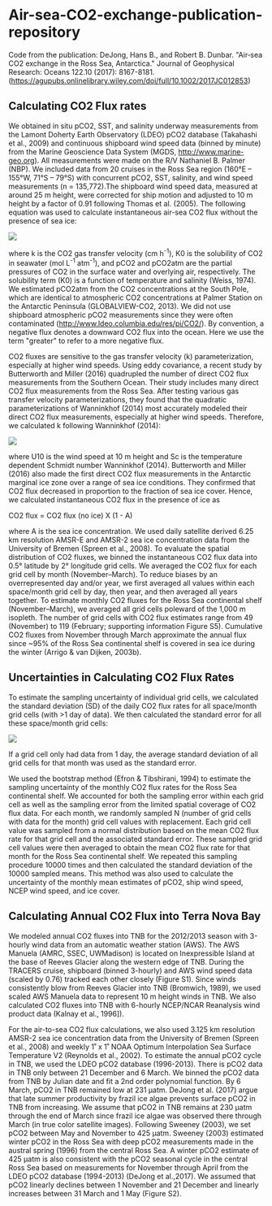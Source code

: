 # Air-sea-CO2-exchange-publication-repository
Code from the publication: DeJong, Hans B., and Robert B. Dunbar. "Air‐sea CO2 exchange in the Ross Sea, Antarctica." Journal of Geophysical Research: Oceans 122.10 (2017): 8167-8181. (https://agupubs.onlinelibrary.wiley.com/doi/full/10.1002/2017JC012853)

## Calculating CO2 Flux rates

We obtained in situ pCO2, SST, and salinity underway measurements from the Lamont Doherty Earth Observatory (LDEO) pCO2 database (Takahashi et al., 2009) and continuous shipboard wind speed data (binned by minute) from the Marine Geoscience Data System
(MGDS, http://www.marine-geo.org). All measurements were made on the R/V Nathaniel B. Palmer (NBP). We included data from 20 cruises in the Ross Sea region (160°E – 155°W, 71°S – 79°S) with concurrent pCO2, SST, salinity, and wind speed measurements (n = 135,772).The shipboard wind speed data, measured at around 25 m height, were corrected for ship motion and adjusted to 10 m height by a factor of 0.91 following Thomas et al. (2005). The following equation was used to calculate instantaneous air-sea CO2 flux without the presence of sea
ice:

<img src="https://render.githubusercontent.com/render/math?math=CO_{2} flux = k K_0 (pCO_2 - pCO_{2atm})">

where k is the CO2 gas transfer velocity (cm h<sup>-1</sup>), K0 is the solubility of CO2 in seawater (mol L<sup>-1</sup> atm<sup>-1</sup>), and pCO2 and pCO2atm are the partial pressures of CO2 in the surface water and overlying air, respectively. The solubility term (K0) is a function of temperature and salinity (Weiss, 1974). We estimated pCO2atm from the CO2 concentrations at the South Pole, which are identical to atmospheric CO2 concentrations at Palmer Station on the Antarctic Peninsula (GLOBALVIEW-CO2, 2013). We did not use shipboard atmospheric pCO2 measurements since they were often contaminated (http://www.ldeo.columbia.edu/res/pi/CO2/). By convention, a negative flux denotes a downward CO2 flux into the ocean. Here we use the term "greater" to refer to a more negative flux.

CO2 fluxes are sensitive to the gas transfer velocity (k) parameterization, especially at higher wind speeds. Using eddy covariance, a recent study by Butterworth and Miller (2016) quadrupled the number of direct CO2 flux measurements from the Southern Ocean. Their study includes many direct CO2 flux measurements from the Ross Sea. After testing various gas transfer velocity parameterizations, they found that the quadratic parameterizations of Wanninkhof (2014) most accurately modeled their direct CO2 flux measurements, especially at higher wind speeds. Therefore, we calculated k following Wanninkhof (2014):

<img src="https://render.githubusercontent.com/render/math?math=k = 0.251 \ U_{10}^2 \ (Sc/660)^{-0.5} ">

where U10 is the wind speed at 10 m height and Sc is the temperature dependent Schmidt number Wanninkhof (2014). Butterworth and Miller (2016) also made the first direct CO2 flux measurements in the Antarctic marginal ice zone over a range of sea ice conditions. They confirmed that CO2 flux decreased in proportion to the fraction of sea ice cover. Hence, we calculated instantaneous CO2 flux in the presence of ice as

CO2 flux = CO2 flux (no ice) X (1 - A)

where A is the sea ice concentration. We used daily satellite derived 6.25 km resolution AMSR-E and AMSR-2 sea ice concentration data from the University of Bremen (Spreen et al., 2008). To evaluate the spatial distribution of CO2 fluxes, we binned the instantaneous CO2 flux data into 0.5° latitude by 2° longitude grid cells. We averaged the CO2 flux for each grid cell by month (November–March). To reduce biases by an overrepresented day and/or year, we first averaged all values within each space/month grid cell by day, then year, and then averaged all years together. To estimate monthly CO2 fluxes for the Ross Sea continental shelf (November–March), we averaged all grid cells poleward of the 1,000 m isopleth. The number of grid cells with CO2 flux estimates range from 49 (November) to 119 (February; supporting information Figure S5). Cumulative CO2 fluxes from November through March approximate the annual flux since ~95% of the Ross Sea continental shelf is covered in sea ice during the winter (Arrigo & van Dijken, 2003b).

## Uncertainties in Calculating CO2 Flux Rates

To estimate the sampling uncertainty of individual grid cells, we calculated the standard deviation (SD) of the daily CO2 flux rates for all space/month grid cells (with >1 day of data). We then calculated the standard error for all these space/month grid cells:

<img src="https://render.githubusercontent.com/render/math?math=Standard \ Error = \frac{Standard \ Deviation}{\sqrt{num \ days \ of \data}} ">

If a grid cell only had data from 1 day, the average standard deviation of all grid cells for that month was used as the standard error.

We used the bootstrap method (Efron & Tibshirani, 1994) to estimate the sampling uncertainty of the monthly CO2 flux rates for the Ross Sea continental shelf. We accounted for both the sampling error within each grid cell as well as the sampling error from the limited spatial coverage of CO2 flux data. For each month, we randomly sampled N (number of grid cells with data for the month) grid cell values with replacement. Each grid cell value was sampled from a normal distribution based on the mean CO2 flux rate for that
grid cell and the associated standard error. These sampled grid cell values were then averaged to obtain the mean CO2 flux rate for that month for the Ross Sea continental shelf. We repeated this sampling procedure 10000 times and then calculated the standard deviation of the 10000 sampled means. This method was also used to calculate the uncertainty of the monthly mean estimates of pCO2, ship wind speed, NCEP wind speed, and ice cover.

## Calculating Annual CO2 Flux into Terra Nova Bay

We modeled annual CO2 fluxes into TNB for the 2012/2013 season with 3-hourly wind data from an automatic weather station (AWS). The AWS Manuela (AMRC, SSEC, UWMadison) is located on Inexpressible Island at the base of Reeves Glacier along the western edge of TNB. During the TRACERS cruise, shipboard (binned 3-hourly) and AWS wind speed data (scaled by 0.76) tracked each other closely (Figure S1). Since
winds consistently blow from Reeves Glacier into TNB (Bromwich, 1989), we used scaled AWS Manuela data to represent 10 m height winds in TNB. We also calculated CO2 fluxes into TNB with 6-hourly NCEP/NCAR Reanalysis wind product data (Kalnay et al., 1996]).

For the air-to-sea CO2 flux calculations, we also used 3.125 km resolution AMSR-2 sea ice concentration data from the University of Bremen (Spreen et al., 2008) and weekly 1˚ x 1˚ NOAA Optimum Interpolation Sea Surface Temperature V2 (Reynolds et al., 2002). To estimate the annual pCO2 cycle in TNB, we used the LDEO pCO2 database (1996-2013). There is pCO2 data in TNB only between 21 December and 6 March. We binned the pCO2 data from TNB by Julian date and fit a 2nd order polynomial function. By 6 March, pCO2 in TNB remained low at 231 µatm. DeJong et al. (2017) argue that late summer productivity by frazil ice algae prevents surface pCO2 in TNB from increasing. We assume that pCO2 in TNB remains at 230 µatm through the end of March since frazil ice algae was observed there through March (in true color satellite images). Following Sweeney (2003), we set pCO2 between May and November to 425 µatm. Sweeney (2003)
estimated winter pCO2 in the Ross Sea with deep pCO2 measurements made in the austral spring (1996) from the central Ross Sea. A winter pCO2 estimate of 425 µatm is also consistent with the pCO2 seasonal cycle in the central Ross Sea based on measurements for November through April from the LDEO pCO2 database (1994-2013) (DeJong et al.,2017). We assumed that pCO2 linearly declines between 1 November and 21 December and linearly increases between 31 March and 1 May (Figure S2).

